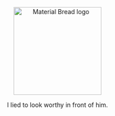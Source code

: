 <p align="center">
    <img width="200" src="https://cdn.discordapp.com/attachments/1266570127470760079/1308736598208282676/Untitled585_20241120180757.png?ex=673f0770&is=673db5f0&hm=fb9cb3e10d5a1776485c33df9fab767003cf15e28f60722ab939e9352b1defc9&" alt="Material Bread logo">
</p>

<p align="center">
    I lied to look worthy in front of him.
</p>
